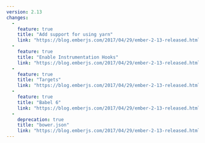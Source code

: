 ```yaml
---
version: 2.13
changes:
  - 
    feature: true
    title: "Add support for using yarn"
    link: "https://blog.emberjs.com/2017/04/29/ember-2-13-released.html"
  - 
    feature: true
    title: "Enable Instrumentation Hooks"
    link: "https://blog.emberjs.com/2017/04/29/ember-2-13-released.html"
  -
    feature: true
    title: "Targets"
    link: "https://blog.emberjs.com/2017/04/29/ember-2-13-released.html"
  -
    feature: true
    title: "Babel 6"
    link: "https://blog.emberjs.com/2017/04/29/ember-2-13-released.html"
  -
    deprecation: true
    title: "bower.json"
    link: "https://blog.emberjs.com/2017/04/29/ember-2-13-released.html"
---
```

